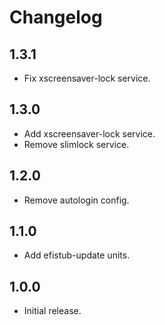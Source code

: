 # Changelog

## 1.3.1

- Fix xscreensaver-lock service.

## 1.3.0

- Add xscreensaver-lock service.
- Remove slimlock service.

## 1.2.0

- Remove autologin config.

## 1.1.0

- Add efistub-update units.

## 1.0.0

- Initial release.
